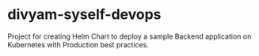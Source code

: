 # divyam-syself-devops
Project for creating Helm Chart to deploy a sample Backend application on Kubernetes with Production best practices.

